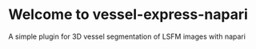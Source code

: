 # Welcome to vessel-express-napari

A simple plugin for 3D vessel segmentation of LSFM images with napari